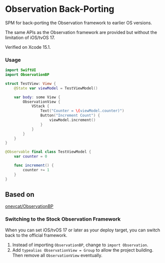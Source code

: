 # Observation Back-Porting

SPM for back-porting the Observation framework to earlier OS versions.

The same APIs as the Observation framework are provided but without the limitation of iOS/tvOS 17. 

Verified on Xcode 15.1.

### Usage

```swift
import SwiftUI
import ObservationBP

struct TestView: View {
    @State var viewModel = TestViewModel()

    var body: some View {
        ObservationView {
            VStack {
                Text("Counter = \(viewModel.counter)")
                Button("Increment Count") {
                    viewModel.increment()
                }
            }
        }
    }
}

@Observable final class TestViewModel {
    var counter = 0

    func increment() {
        counter += 1
    }
}
```

## Based on
 [onevcat/ObservationBP](https://github.com/onevcat/ObservationBP)

### Switching to the Stock Observation Framework

When you can set iOS/tvOS 17 or later as your deploy target, you can switch back to the official framework.

1. Instead of importing `ObservationBP`, change to `import Observation`.
2. Add `typealias ObservationView = Group` to allow the project building. Then remove all `ObservationView` eventually.
